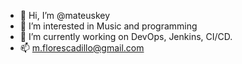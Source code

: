 - 👋 Hi, I’m @mateuskey
- 👀 I’m interested in Music and programming
- 🌱 I’m currently working on DevOps, Jenkins, CI/CD.
- 📫 m.florescadillo@gmail.com

<!---
mateuskey/mateuskey is a ✨ special ✨ repository because its `README.md` (this file) appears on your GitHub profile.
You can click the Preview link to take a look at your changes.
--->

